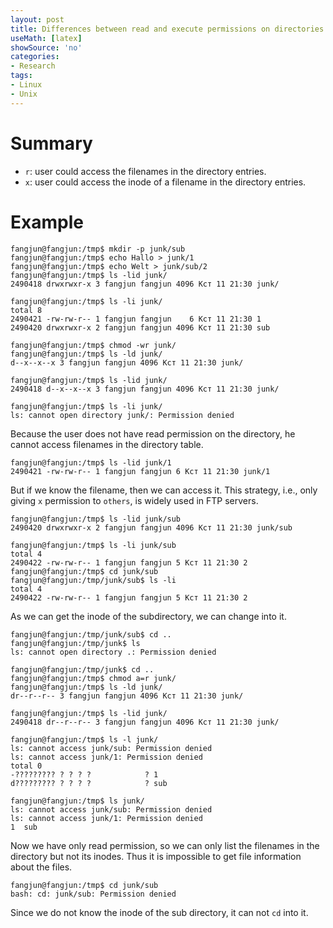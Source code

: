 ```yaml
---
layout: post
title: Differences between read and execute permissions on directories
useMath: [latex]
showSource: 'no'
categories:
- Research
tags:
- Linux
- Unix
---
```


# Summary
 - `r`: user could access the filenames in the directory entries.
 - `x`: user could access the inode of a filename in the directory entries.

# Example

```
fangjun@fangjun:/tmp$ mkdir -p junk/sub
fangjun@fangjun:/tmp$ echo Hallo > junk/1
fangjun@fangjun:/tmp$ echo Welt > junk/sub/2
fangjun@fangjun:/tmp$ ls -lid junk/
2490418 drwxrwxr-x 3 fangjun fangjun 4096 Кст 11 21:30 junk/

fangjun@fangjun:/tmp$ ls -li junk/
total 8
2490421 -rw-rw-r-- 1 fangjun fangjun    6 Кст 11 21:30 1
2490420 drwxrwxr-x 2 fangjun fangjun 4096 Кст 11 21:30 sub

fangjun@fangjun:/tmp$ chmod -wr junk/
fangjun@fangjun:/tmp$ ls -ld junk/
d--x--x--x 3 fangjun fangjun 4096 Кст 11 21:30 junk/

fangjun@fangjun:/tmp$ ls -lid junk/
2490418 d--x--x--x 3 fangjun fangjun 4096 Кст 11 21:30 junk/

fangjun@fangjun:/tmp$ ls -li junk/
ls: cannot open directory junk/: Permission denied
```
Because the user does not have read permission on the directory, he cannot access filenames in the directory table.

```
fangjun@fangjun:/tmp$ ls -lid junk/1
2490421 -rw-rw-r-- 1 fangjun fangjun 6 Кст 11 21:30 junk/1
```

But if we know the filename, then we can access it. This strategy, i.e., only giving `x` permission to `others`, is widely used in FTP servers.

```
fangjun@fangjun:/tmp$ ls -lid junk/sub
2490420 drwxrwxr-x 2 fangjun fangjun 4096 Кст 11 21:30 junk/sub

fangjun@fangjun:/tmp$ ls -li junk/sub
total 4
2490422 -rw-rw-r-- 1 fangjun fangjun 5 Кст 11 21:30 2
fangjun@fangjun:/tmp$ cd junk/sub
fangjun@fangjun:/tmp/junk/sub$ ls -li
total 4
2490422 -rw-rw-r-- 1 fangjun fangjun 5 Кст 11 21:30 2
```

As we can get the inode of the subdirectory, we can change into it.

```
fangjun@fangjun:/tmp/junk/sub$ cd ..
fangjun@fangjun:/tmp/junk$ ls
ls: cannot open directory .: Permission denied

fangjun@fangjun:/tmp/junk$ cd ..
fangjun@fangjun:/tmp$ chmod a=r junk/
fangjun@fangjun:/tmp$ ls -ld junk/
dr--r--r-- 3 fangjun fangjun 4096 Кст 11 21:30 junk/

fangjun@fangjun:/tmp$ ls -lid junk/
2490418 dr--r--r-- 3 fangjun fangjun 4096 Кст 11 21:30 junk/

fangjun@fangjun:/tmp$ ls -l junk/
ls: cannot access junk/sub: Permission denied
ls: cannot access junk/1: Permission denied
total 0
-????????? ? ? ? ?            ? 1
d????????? ? ? ? ?            ? sub

fangjun@fangjun:/tmp$ ls junk/
ls: cannot access junk/sub: Permission denied
ls: cannot access junk/1: Permission denied
1  sub
```
Now we have only read permission, so we can only list the filenames in the directory but not its inodes. Thus it is impossible to get file information about the files.

```
fangjun@fangjun:/tmp$ cd junk/sub
bash: cd: junk/sub: Permission denied
```
Since we do not know the inode of the sub directory, it can not `cd` into it.
 
 

